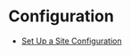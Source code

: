 # Configuration

* [Set Up a Site Configuration](//10GettingStarted/20BasicConfiguration/30SiteConfiguration/SetUpASiteConfiguration.md)
